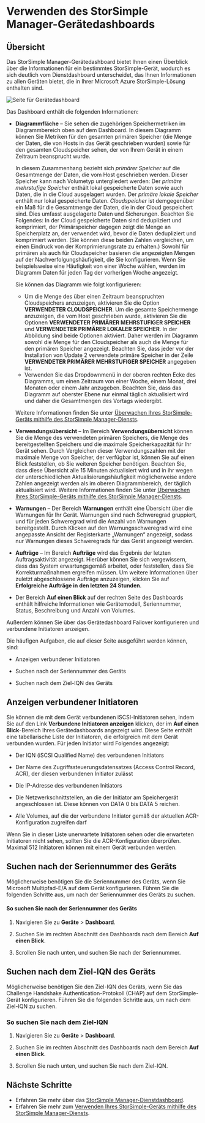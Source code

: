 <properties
   pageTitle="Verwenden des Dashboards des StorSimple Manager-Geräts | Microsoft Azure"
   description="Beschreibt das Dashboard des StorSimple Manager-Geräts und erläutert, wie das Dashboard verwendet wird, um Speichermetriken und verbundene Initiatoren anzuzeigen sowie nach der Seriennummer und dem IQN zu suchen."
   services="storsimple"
   documentationCenter="NA"
   authors="alkohli"
   manager="carmonm"
   editor="" />
<tags
   ms.service="storsimple"
   ms.devlang="NA"
   ms.topic="article"
   ms.tgt_pltfrm="NA"
   ms.workload="TBD"
   ms.date="09/21/2016"
   ms.author="alkohli" />

# Verwenden des StorSimple Manager-Gerätedashboards

## Übersicht

Das StorSimple Manager-Gerätedashboard bietet Ihnen einen Überblick über die Informationen für ein bestimmtes StorSimple-Gerät, wodurch es sich deutlich vom Dienstdashboard unterscheidet, das Ihnen Informationen zu allen Geräten bietet, die in Ihrer Microsoft Azure StorSimple-Lösung enthalten sind.

![Seite für Gerätedashboard](./media/storsimple-device-dashboard/StorSimple_DeviceDashbaord1M.png)

Das Dashboard enthält die folgenden Informationen:

- **Diagrammfläche** – Sie sehen die zugehörigen Speichermetriken im Diagrammbereich oben auf dem Dashboard. In diesem Diagramm können Sie Metriken für den gesamten primären Speicher (die Menge der Daten, die von Hosts in das Gerät geschrieben wurden) sowie für den gesamten Cloudspeicher sehen, der von Ihrem Gerät in einem Zeitraum beansprucht wurde.

     In diesem Zusammenhang bezieht sich *primärer Speicher* auf die Gesamtmenge der Daten, die vom Host geschrieben werden. Dieser Speicher kann nach Volumetyp untergliedert werden: Der *primäre mehrstufige Speicher* enthält lokal gespeicherte Daten sowie auch Daten, die in die Cloud ausgelagert wurden. Der *primäre lokale Speicher* enthält nur lokal gespeicherte Daten. *Cloudspeicher* ist demgegenüber ein Maß für die Gesamtmenge der Daten, die in der Cloud gespeichert sind. Dies umfasst ausgelagerte Daten und Sicherungen. Beachten Sie Folgendes: In der Cloud gespeicherte Daten sind dedupliziert und komprimiert, der Primärspeicher dagegen zeigt die Menge an Speicherplatz an, der verwendet wird, bevor die Daten dedupliziert und komprimiert werden. (Sie können diese beiden Zahlen vergleichen, um einen Eindruck von der Komprimierungsrate zu erhalten.) Sowohl für primären als auch für Cloudspeicher basieren die angezeigten Mengen auf der Nachverfolgungshäufigkeit, die Sie konfigurieren. Wenn Sie beispielsweise eine Häufigkeit von einer Woche wählen, werden im Diagramm Daten für jeden Tag der vorherigen Woche angezeigt.

	 Sie können das Diagramm wie folgt konfigurieren:

	 - Um die Menge des über einen Zeitraum beanspruchten Cloudspeichers anzuzeigen, aktivieren Sie die Option **VERWENDETER CLOUDSPEICHER**. Um die gesamte Speichermenge anzuzeigen, die vom Host geschrieben wurde, aktivieren Sie die Optionen **VERWENDETER PRIMÄRER MEHRSTUFIGER SPEICHER** und **VERWENDETER PRIMÄRER LOKALER SPEICHER**. In der Abbildung sind beide Optionen aktiviert. Daher werden im Diagramm sowohl die Menge für den Cloudspeicher als auch die Menge für den primären Speicher angezeigt. Beachten Sie, dass jeder vor der Installation von Update 2 verwendete primäre Speicher in der Zeile **VERWENDETER PRIMÄRER MEHRSTUFIGER SPEICHER** angegeben ist.
	 - Verwenden Sie das Dropdownmenü in der oberen rechten Ecke des Diagramms, um einen Zeitraum von einer Woche, einem Monat, drei Monaten oder einem Jahr anzugeben. Beachten Sie, dass das Diagramm auf oberster Ebene nur einmal täglich aktualisiert wird und daher die Gesamtmengen des Vortags wiedergibt.

     Weitere Informationen finden Sie unter [Überwachen Ihres StorSimple-Geräts mithilfe des StorSimple Manager-Diensts](storsimple-monitor-device.md).

- **Verwendungsübersicht** – Im Bereich **Verwendungsübersicht** können Sie die Menge des verwendeten primären Speichers, die Menge des bereitgestellten Speichers und die maximale Speicherkapazität für Ihr Gerät sehen. Durch Vergleichen dieser Verwendungszahlen mit der maximale Menge von Speicher, der verfügbar ist, können Sie auf einen Blick feststellen, ob Sie weiteren Speicher benötigen. Beachten Sie, dass diese Übersicht alle 15 Minuten aktualisiert wird und in ihr wegen der unterschiedlichen Aktualisierungshäufigkeit möglicherweise andere Zahlen angezeigt werden als im oberen Diagrammbereich, der täglich aktualisiert wird. Weitere Informationen finden Sie unter [Überwachen Ihres StorSimple-Geräts mithilfe des StorSimple Manager-Diensts](storsimple-monitor-device.md).


- **Warnungen** – Der Bereich **Warnungen** enthält eine Übersicht über die Warnungen für Ihr Gerät. Warnungen sind nach Schweregrad gruppiert, und für jeden Schweregrad wird die Anzahl von Warnungen bereitgestellt. Durch Klicken auf den Warnungsschweregrad wird eine angepasste Ansicht der Registerkarte „Warnungen“ angezeigt, sodass nur Warnungen dieses Schweregrads für das Gerät angezeigt werden.

- **Aufträge** – Im Bereich **Aufträge** wird das Ergebnis der letzten Auftragsaktivität angezeigt. Hierüber können Sie sich vergewissern, dass das System erwartungsgemäß arbeitet, oder feststellen, dass Sie Korrekturmaßnahmen ergreifen müssen. Um weitere Informationen über zuletzt abgeschlossene Aufträge anzuzeigen, klicken Sie auf **Erfolgreiche Aufträge in den letzten 24 Stunden**.

- Der Bereich **Auf einen Blick** auf der rechten Seite des Dashboards enthält hilfreiche Informationen wie Gerätemodell, Seriennummer, Status, Beschreibung und Anzahl von Volumes.

Außerdem können Sie über das Gerätedashboard Failover konfigurieren und verbundene Initiatoren anzeigen.

Die häufigen Aufgaben, die auf dieser Seite ausgeführt werden können, sind:

- Anzeigen verbundener Initiatoren

- Suchen nach der Seriennummer des Geräts

- Suchen nach dem Ziel-IQN des Geräts

## Anzeigen verbundener Initiatoren

Sie können die mit dem Gerät verbundenen iSCSI-Initiatoren sehen, indem Sie auf den Link **Verbundene Initiatoren anzeigen** klicken, der im **Auf einen Blick**-Bereich Ihres Gerätedashboards angezeigt wird. Diese Seite enthält eine tabellarische Liste der Initiatoren, die erfolgreich mit dem Gerät verbunden wurden. Für jeden Initiator wird Folgendes angezeigt:

- Der IQN (iSCSI Qualified Name) des verbundenen Initiators

- Der Name des Zugriffssteuerungsdatensatzes (Access Control Record, ACR), der diesen verbundenen Initiator zulässt

- Die IP-Adresse des verbundenen Initiators

- Die Netzwerkschnittstellen, an die der Initiator am Speichergerät angeschlossen ist. Diese können von DATA 0 bis DATA 5 reichen.

- Alle Volumes, auf die der verbundene Initiator gemäß der aktuellen ACR-Konfiguration zugreifen darf

Wenn Sie in dieser Liste unerwartete Initiatoren sehen oder die erwarteten Initiatoren nicht sehen, sollten Sie die ACR-Konfiguration überprüfen. Maximal 512 Initiatoren können mit einem Gerät verbunden werden.

## Suchen nach der Seriennummer des Geräts

Möglicherweise benötigen Sie die Seriennummer des Geräts, wenn Sie Microsoft Multipfad-E/A auf dem Gerät konfigurieren. Führen Sie die folgenden Schritte aus, um nach der Seriennummer des Geräts zu suchen.

#### So suchen Sie nach der Seriennummer des Geräts

1. Navigieren Sie zu **Geräte** > **Dashboard**.

2. Suchen Sie im rechten Abschnitt des Dashboards nach dem Bereich **Auf einen Blick**.

3. Scrollen Sie nach unten, und suchen Sie nach der Seriennummer.

## Suchen nach dem Ziel-IQN des Geräts

Möglicherweise benötigen Sie den Ziel-IQN des Geräts, wenn Sie das Challenge Handshake Authentication-Protokoll (CHAP) auf dem StorSimple-Gerät konfigurieren. Führen Sie die folgenden Schritte aus, um nach dem Ziel-IQN zu suchen.

### So suchen Sie nach dem Ziel-IQN

1. Navigieren Sie zu **Geräte** > **Dashboard**.

1. Suchen Sie im rechten Abschnitt des Dashboards nach dem Bereich **Auf einen Blick**.

1. Scrollen Sie nach unten, und suchen Sie nach dem Ziel-IQN.

## Nächste Schritte

- Erfahren Sie mehr über das [StorSimple Manager-Dienstdashboard](storsimple-service-dashboard.md).
- Erfahren Sie mehr zum [Verwenden Ihres StorSimple-Geräts mithilfe des StorSimple Manager-Diensts](storsimple-manager-service-administration.md).

<!---HONumber=AcomDC_0921_2016-->